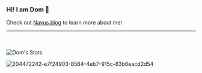 ### Hi! I am Dom 👋

Check out [Navus.blog](https://Navus.blog) to learn more about me! 

-----
<br/><br/>
![Dom's Stats](https://github-readme-stats-nine-henna-69.vercel.app/api?username=Navusas&bg_color=30,e96443,904e95&title_color=fff&text_color=fff&show_icons=true&count_private=true)

![204472242-e7f24903-8564-4eb7-915c-63b6eacd2d54](https://user-images.githubusercontent.com/32360417/204472436-c1e56fd7-db48-4e62-957d-ad7694125f48.png)
